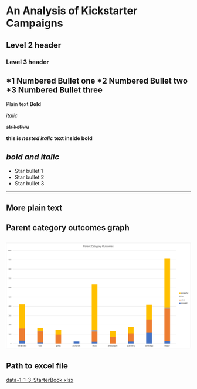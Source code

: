 # An Analysis of Kickstarter Campaigns
## Level 2 header
### Level 3 header
*1 Numbered Bullet one
*2 Numbered Bullet two
*3 Numbered Bullet three
---
Plain text
**Bold**

*italic*

~~strikethru~~

**this is _nested italic_ text inside bold**

***bold and italic***
---
* Star bullet 1
* Star bullet 2
* Star bullet 3
---
More plain text
---
Parent category outcomes graph
---
![parentcategoryoutcomes.png](/ParentCategoryOutcomes.png)
---
Path to excel file
---
[data-1-1-3-StarterBook.xlsx](/data-1-1-3-StarterBook.xlsx)
